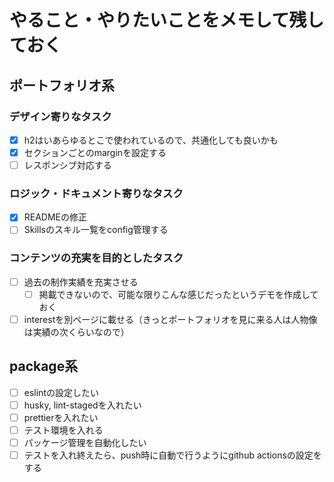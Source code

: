 # やること・やりたいことをメモして残しておく

## ポートフォリオ系

### デザイン寄りなタスク

- [x] h2はいあらゆるとこで使われているので、共通化しても良いかも
- [x] セクションごとのmarginを設定する
- [ ] レスポンシブ対応する

### ロジック・ドキュメント寄りなタスク

- [x] READMEの修正
- [ ] Skillsのスキル一覧をconfig管理する

### コンテンツの充実を目的としたタスク

- [ ] 過去の制作実績を充実させる
  - [ ] 掲載できないので、可能な限りこんな感じだったというデモを作成しておく
- [ ] interestを別ページに載せる（きっとポートフォリオを見に来る人は人物像は実績の次くらいなので）

## package系

- [ ] eslintの設定したい
- [ ] husky, lint-stagedを入れたい
- [ ] prettierを入れたい
- [ ] テスト環境を入れる
- [ ] パッケージ管理を自動化したい
- [ ] テストを入れ終えたら、push時に自動で行うようにgithub actionsの設定をする
